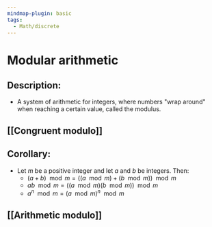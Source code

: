 ```yaml
---
mindmap-plugin: basic
tags:
  - Math/discrete
---
```


# Modular arithmetic

## Description:
- A system of arithmetic for integers, where numbers "wrap around" when reaching a certain value, called the modulus.

## [[Congruent modulo]]

## Corollary:
- Let $m$ be a positive integer and let $a$ and $b$ be integers. Then:
	- $(a+b)\mod m=((a\mod m) +(b\mod m))\mod m$
	- $ab\mod m=((a\mod m)(b\mod m))\mod m$
	- $a^{n}\mod m=(a\mod m)^n\mod m$
<!--ID: 1708098041425-->


## [[Arithmetic modulo]]